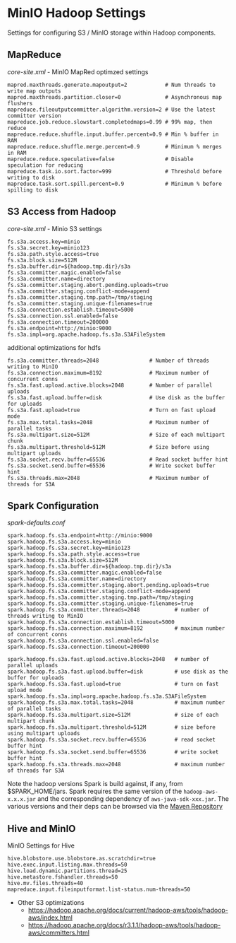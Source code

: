 
MinIO Hadoop Settings
======================

Settings for configuring S3 / MinIO storage within Hadoop components.

## MapReduce

*core-site.xml* - MinIO MapRed optimzed settings
```
mapred.maxthreads.generate.mapoutput=2            # Num threads to write map outputs
mapred.maxthreads.partition.closer=0              # Asynchronous map flushers
mapreduce.fileoutputcommitter.algorithm.version=2 # Use the latest committer version
mapreduce.job.reduce.slowstart.completedmaps=0.99 # 99% map, then reduce
mapreduce.reduce.shuffle.input.buffer.percent=0.9 # Min % buffer in RAM
mapreduce.reduce.shuffle.merge.percent=0.9        # Minimum % merges in RAM
mapreduce.reduce.speculative=false                # Disable speculation for reducing
mapreduce.task.io.sort.factor=999                 # Threshold before writing to disk
mapreduce.task.sort.spill.percent=0.9             # Minimum % before spilling to disk
```

## S3 Access from Hadoop
*core-site.xml*  - Minio S3 settings
```
fs.s3a.access.key=minio
fs.s3a.secret.key=minio123
fs.s3a.path.style.access=true
fs.s3a.block.size=512M
fs.s3a.buffer.dir=${hadoop.tmp.dir}/s3a
fs.s3a.committer.magic.enabled=false
fs.s3a.committer.name=directory
fs.s3a.committer.staging.abort.pending.uploads=true
fs.s3a.committer.staging.conflict-mode=append
fs.s3a.committer.staging.tmp.path=/tmp/staging
fs.s3a.committer.staging.unique-filenames=true
fs.s3a.connection.establish.timeout=5000
fs.s3a.connection.ssl.enabled=false
fs.s3a.connection.timeout=200000
fs.s3a.endpoint=http://minio:9000
fs.s3a.impl=org.apache.hadoop.fs.s3a.S3AFileSystem
```
additional optimizations for hdfs
```
fs.s3a.committer.threads=2048                # Number of threads writing to MinIO
fs.s3a.connection.maximum=8192               # Maximum number of concurrent conns
fs.s3a.fast.upload.active.blocks=2048        # Number of parallel uploads
fs.s3a.fast.upload.buffer=disk               # Use disk as the buffer for uploads
fs.s3a.fast.upload=true                      # Turn on fast upload mode
fs.s3a.max.total.tasks=2048                  # Maximum number of parallel tasks
fs.s3a.multipart.size=512M                   # Size of each multipart chunk
fs.s3a.multipart.threshold=512M              # Size before using multipart uploads
fs.s3a.socket.recv.buffer=65536              # Read socket buffer hint
fs.s3a.socket.send.buffer=65536              # Write socket buffer hint
fs.s3a.threads.max=2048                      # Maximum number of threads for S3A
```

## Spark Configuration

*spark-defaults.conf*
```
spark.hadoop.fs.s3a.endpoint=http://minio:9000
spark.hadoop.fs.s3a.access.key=minio
spark.hadoop.fs.s3a.secret.key=minio123
spark.hadoop.fs.s3a.path.style.access=true
spark.hadoop.fs.s3a.block.size=512M
spark.hadoop.fs.s3a.buffer.dir=${hadoop.tmp.dir}/s3a
spark.hadoop.fs.s3a.committer.magic.enabled=false
spark.hadoop.fs.s3a.committer.name=directory
spark.hadoop.fs.s3a.committer.staging.abort.pending.uploads=true
spark.hadoop.fs.s3a.committer.staging.conflict-mode=append
spark.hadoop.fs.s3a.committer.staging.tmp.path=/tmp/staging
spark.hadoop.fs.s3a.committer.staging.unique-filenames=true
spark.hadoop.fs.s3a.committer.threads=2048           # number of threads writing to MinIO
spark.hadoop.fs.s3a.connection.establish.timeout=5000
spark.hadoop.fs.s3a.connection.maximum=8192          # maximum number of concurrent conns
spark.hadoop.fs.s3a.connection.ssl.enabled=false
spark.hadoop.fs.s3a.connection.timeout=200000

spark.hadoop.fs.s3a.fast.upload.active.blocks=2048   # number of parallel uploads
spark.hadoop.fs.s3a.fast.upload.buffer=disk          # use disk as the buffer for uploads
spark.hadoop.fs.s3a.fast.upload=true                 # turn on fast upload mode
spark.hadoop.fs.s3a.impl=org.apache.hadoop.fs.s3a.S3AFileSystem
spark.hadoop.fs.s3a.max.total.tasks=2048             # maximum number of parallel tasks
spark.hadoop.fs.s3a.multipart.size=512M              # size of each multipart chunk
spark.hadoop.fs.s3a.multipart.threshold=512M         # size before using multipart uploads
spark.hadoop.fs.s3a.socket.recv.buffer=65536         # read socket buffer hint
spark.hadoop.fs.s3a.socket.send.buffer=65536         # write socket buffer hint
spark.hadoop.fs.s3a.threads.max=2048                 # maximum number of threads for S3A
```

Note the hadoop versions Spark is build against, if any, from $SPARK_HOME/jars. 
Spark requires the same version of the `hadoop-aws-x.x.x.jar` and the corresponding 
dependency of `aws-java-sdk-xxx.jar`. The various versions and their deps can be 
browsed via the [Maven Repository](https://mvnrepository.com/artifact/org.apache.hadoop/hadoop-aws)

## Hive and MinIO

MinIO Settings for Hive
```
hive.blobstore.use.blobstore.as.scratchdir=true
hive.exec.input.listing.max.threads=50
hive.load.dynamic.partitions.thread=25
hive.metastore.fshandler.threads=50
hive.mv.files.threads=40
mapreduce.input.fileinputformat.list-status.num-threads=50
```

- Other S3 optimizations 
  - https://hadoop.apache.org/docs/current/hadoop-aws/tools/hadoop-aws/index.html
  - https://hadoop.apache.org/docs/r3.1.1/hadoop-aws/tools/hadoop-aws/committers.html



